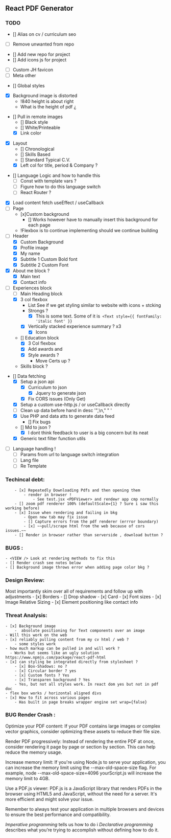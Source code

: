 ## React PDF Generator

### TODO
- [] Alias on cv / curriculum seo
- [ ] Remove unwanted from repo 
- [] Add new repo for project
- [] Add icons js for project
- [ ] Custom JH favicon
- [ ] Meta other 
- [] Global styles
- [x] Background image is distorted 
    - !840 height is about right
    - What is the height of pdf ¿
- [] Pull in remote images
    - [] Black style
    - [] White/Printeable
    - [x] Link color
- [x] Layout 
    - [] Chronological
    - [] Skills Based
    - [] Standard Typical C.V. 
    - [x] Left col for title, period & Company ?

- [] Language Logic and how to handle this
    - [ ] Const with template vars ?
    - [ ] Figure how to do this language switch
    - [ ] React Router ?
- [x] Load content fetch useEffect / useCallback
- [ ] Page
    - [x]Custom background 
        - [] Works however have to manually insert this background for each page
    - !Flexbox is to continue implementing should we continue building
- [ ] Header
    - [x] Custom Background
    - [x] Profile image
    - [x] My name
    - [x] Subtitle 1 Custom Bold font
    - [x] Subtitle 2 Custom Font
- [x] About me block ?
    - [x] Main text
    - [x] Contact info 
- [ ] Experiences block
    - [ ] Main Heading block
    - [x] 3 col flexbox 
        - List See if we get styling similar to website with icons + stcking
        - Strongs ?
            - [x]  This is some text. Some of it is` <Text style={{ fontFamily: 'italic font' }}`
        - [x] Vertically stacked experience summary ? x3 
            - [x] Icons
    - [] Education block
        - [x] 3 Col flexbox
        - [x] Add awards and
        - [x] Style awards  ?
            - Move Certs up ?
    - Skills block ?

- [] Data fetching
     - [x] Setup a json api 
        - [x] Curriculum to json 
            - [x] Jquery to generate json
        - [x] Fix CORS issues (Only Get)
     - [x] Setup a custom use-http.js / or useCallback directly 
     - [ ] Clean up data before hand in desc '",\n,"   " '
     - [x] Use PHP and data atts to generate data feed
        - [] Fix bugs
     - [] Md to json ?
        - [x] I dont think feedback to user is a big concern but its neat

    - [x] Generic text filter function utils

 - [ ] Language handling !
    - [ ] Params from url to language switch integration
    - [ ] Lang file
    - [ ] Re Template

### Techincal debt: 
        - [x] Repeatedly Downloading Pdfs and then opening them
            - render in browser !
                - See test.jsx <PDFViewer> and rendewr app cmp normally
        - [] zoom pdf renderer 100% (defaultScale={1} ? Sure i saw this working before)
        - [x] Issue when rendering and failing in bkg
            - Open new tab may fix issue
            - [] Capture errors from the pdf renderer (errror boundary) 
            - [x] ~~pull/scrape html from the web because of cors issues.~~
        - [] Render in browser rather than serverside , download button ?

### BUGS :
    - <VIEW /> Look at rendering methods to fix this
    - [] Render crash see notes below
    - [] Background image throws error when adding page color bkg ?

### Design Review:
Most importantly skim over all of requirements and follow up with adjustments
    - [x] Borders
         - [] Drop shadow
         - [x] Card
    - [x] Font sizes
    - [x] Image Relative Sizing
    - [x] Element positioning like contact info

### Threat Analysis:
    - [x] Background image
        -  absolute positioning for Text components over an image
    - Will this work on the web
    - [x] reliably pulling content from my cv html / web ?
        - some styles work 
    - how much markup can be pulled in and will work ?
      - Works but seems like an ugly solution https://www.npmjs.com/package/react-pdf-html
    - [x] can styling be integrated directly from stylesheet ?
        - [x] Box-Shadows: no ?
        - [x] Circular border ? yes
        - [x] Custom fonts ? Yes
        - [x] Transparen background ? Yes
        - Yes, but not all styles work. In react dom yes but not in pdf doc
    - flex box works / horizontal aligned divs
    - [x] How to fit across various pages
        - Has built in page breaks wrapper engine set wrap={false}
         

###  BUG Render Crash  :

Optimize your PDF content: If your PDF contains large images or complex vector graphics, consider optimizing these assets to reduce their file size.

Render PDF progressively: Instead of rendering the entire PDF at once, consider rendering it page by page or section by section. This can help reduce the memory usage.

Increase memory limit: If you're using Node.js to serve your application, you can increase the memory limit using the --max-old-space-size flag. For example, node --max-old-space-size=4096 yourScript.js will increase the memory limit to 4GB.

Use a PDF.js viewer: PDF.js is a JavaScript library that renders PDFs in the browser using HTML5 and JavaScript, without the need for a server. It's more efficient and might solve your issue.

Remember to always test your application in multiple browsers and devices to ensure the best performance and compatibility.

*Imperative programming* tells us how to do i
*Declarative programming* describes what you’re trying to accomplish without defining how to do it.

